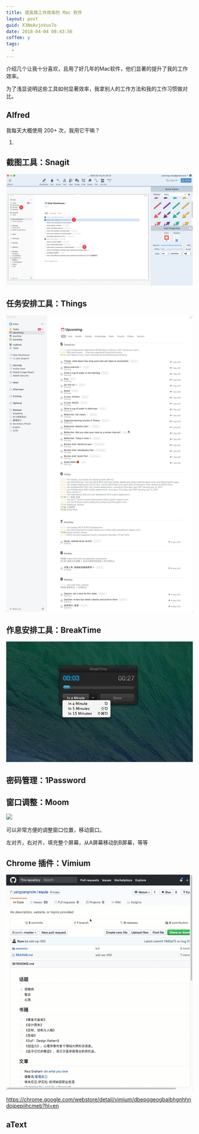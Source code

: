 ```yaml
---
title: 提高我工作效率的 Mac 软件
layout: post
guid: X3NeAvjnVux7o
date: 2018-04-04 08:43:56
coffee: y
tags:
  -
---
```


介绍几个让我十分喜欢，且用了好几年的Mac软件，他们显著的提升了我的工作效率。


为了浅显说明这些工具如何显著效率，我拿别人的工作方法和我的工作习惯做对比。


## Alfred

我每天大概使用 200+ 次，我用它干嘛？

1.




## 截图工具：Snagit

![](/media/files/2018/2018-04-04-snagit.jpg)


## 任务安排工具：Things

![](/media/files/2018/2018-04-04-things.jpg)


## 作息安排工具：BreakTime

![](/media/files/2018/2018-04-04-breaktime.jpg)

## 密码管理：1Password



## 窗口调整：Moom

![](/media/files/2018/2018-04-04-moom.gif)

可以非常方便的调整窗口位置，移动窗口。

左对齐，右对齐，填充整个屏幕，从A屏幕移动到B屏幕，等等


## Chrome 插件：Vimium

![](/media/files/2018/2018-04-04-vimium.gif)

https://chrome.google.com/webstore/detail/vimium/dbepggeogbaibhgnhhndojpepiihcmeb?hl=en



## aText









